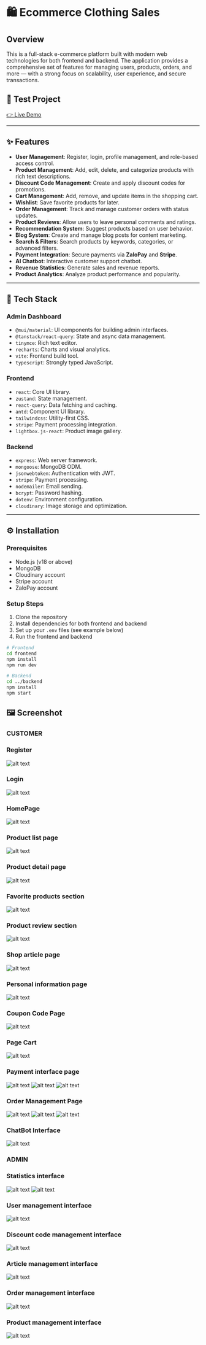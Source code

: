 # 🛍️ Ecommerce Clothing Sales

## Overview

This is a full-stack e-commerce platform built with modern web technologies for both frontend and backend. The application provides a comprehensive set of features for managing users, products, orders, and more — with a strong focus on scalability, user experience, and secure transactions.

## 🔗 Test Project

[👉 Live Demo](https://trendory.vercel.app/)

---

## ✨ Features

- **User Management**: Register, login, profile management, and role-based access control.
- **Product Management**: Add, edit, delete, and categorize products with rich text descriptions.
- **Discount Code Management**: Create and apply discount codes for promotions.
- **Cart Management**: Add, remove, and update items in the shopping cart.
- **Wishlist**: Save favorite products for later.
- **Order Management**: Track and manage customer orders with status updates.
- **Product Reviews**: Allow users to leave personal comments and ratings.
- **Recommendation System**: Suggest products based on user behavior.
- **Blog System**: Create and manage blog posts for content marketing.
- **Search & Filters**: Search products by keywords, categories, or advanced filters.
- **Payment Integration**: Secure payments via **ZaloPay** and **Stripe**.
- **AI Chatbot**: Interactive customer support chatbot.
- **Revenue Statistics**: Generate sales and revenue reports.
- **Product Analytics**: Analyze product performance and popularity.

---

## 🧱 Tech Stack

### Admin Dashboard

- `@mui/material`: UI components for building admin interfaces.
- `@tanstack/react-query`: State and async data management.
- `tinymce`: Rich text editor.
- `recharts`: Charts and visual analytics.
- `vite`: Frontend build tool.
- `typescript`: Strongly typed JavaScript.

### Frontend

- `react`: Core UI library.
- `zustand`: State management.
- `react-query`: Data fetching and caching.
- `antd`: Component UI library.
- `tailwindcss`: Utility-first CSS.
- `stripe`: Payment processing integration.
- `lightbox.js-react`: Product image gallery.

### Backend

- `express`: Web server framework.
- `mongoose`: MongoDB ODM.
- `jsonwebtoken`: Authentication with JWT.
- `stripe`: Payment processing.
- `nodemailer`: Email sending.
- `bcrypt`: Password hashing.
- `dotenv`: Environment configuration.
- `cloudinary`: Image storage and optimization.

---

## ⚙️ Installation

### Prerequisites

- Node.js (v18 or above)
- MongoDB
- Cloudinary account
- Stripe account
- ZaloPay account

### Setup Steps

1. Clone the repository
2. Install dependencies for both frontend and backend
3. Set up your `.env` files (see example below)
4. Run the frontend and backend

```bash
# Frontend
cd frontend
npm install
npm run dev

# Backend
cd ../backend
npm install
npm start


```

## 🖼️ Screenshot

### CUSTOMER

### Register

![alt text](./imageUi/image-18.png)

### Login

![alt text](image-2.png)

### HomePage

![alt text](image-19.png)

### Product list page

![alt text](image-20.png)

### Product detail page

![alt text](image-3.png)

### Favorite products section

![alt text](image-5.png)

### Product review section

![alt text](image-6.png)

### Shop article page

![alt text](image-7.png)

### Personal information page

![alt text](image-8.png)

### Coupon Code Page

![alt text](image-9.png)

### Page Cart

![alt text](image-10.png)

### Payment interface page

![alt text](image-11.png)
![alt text](image-12.png)
![alt text](image-13.png)

### Order Management Page

![alt text](image-14.png)
![alt text](image-15.png)
![alt text](image-16.png)

### ChatBot Interface

![alt text](image-17.png)

### ADMIN

### Statistics interface

![alt text](image-21.png)
![alt text](image-22.png)

### User management interface

![alt text](image-23.png)

### Discount code management interface

![alt text](image-24.png)

### Article management interface

![alt text](image-25.png)

### Order management interface

![alt text](image-26.png)

### Product management interface

![alt text](image-27.png)
